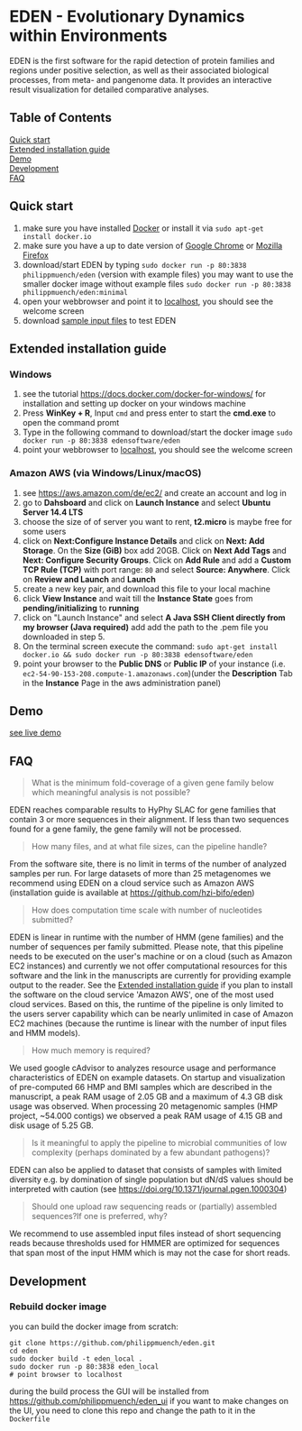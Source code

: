 # EDEN - Evolutionary Dynamics within Environments

EDEN is the first software for the rapid detection of protein families and regions under positive selection, as well as their associated biological processes, from meta- and pangenome data. It provides an interactive result visualization for detailed comparative analyses.
 
## Table of Contents  
[Quick start](#quick-start)  
[Extended installation guide](#extended-installation-guide)  
[Demo](#demo)  
[Development](#development)  
[FAQ](#faq)  

## Quick start
1. make sure you have installed [Docker](https://github.com/docker/docker) or install it via `sudo apt-get install docker.io`
2. make sure you have a up to date version of [Google Chrome](https://www.google.de/chrome/browser/desktop/) or [Mozilla Firefox](https://www.mozilla.org/de/firefox/new/)
3. download/start EDEN by typing `sudo docker run -p 80:3838 philippmuench/eden` (version with example files) you may want to use the smaller docker image without example files `sudo docker run -p 80:3838 philippmuench/eden:minimal`  
4. open your webbrowser and point it to [localhost](localhost), you should see the welcome screen
5. download [sample input files](https://github.com/philippmuench/eden/tree/master/sample_files) to test EDEN

## Extended installation guide
### Windows
1. see the tutorial https://docs.docker.com/docker-for-windows/ for installation and setting up docker on your windows machine
2. Press **WinKey + R**, Input `cmd` and press enter to start the **cmd.exe** to open the command promt
3. Type in the following command to download/start the docker image `sudo docker run -p 80:3838 edensoftware/eden` 
4. point your webbrowser to [localhost](localhost), you should see the welcome screen

### Amazon AWS (via Windows/Linux/macOS)
1. see https://aws.amazon.com/de/ec2/ and create an account and log in
2. go to **Dahsboard** and click on **Launch Instance** and select **Ubuntu Server 14.4 LTS**
3. choose the size of of server you want to rent, **t2.micro** is maybe free for some users
4. click on **Next:Configure Instance Details** and click on **Next: Add Storage**. On the **Size (GiB)** box add 20GB. Click on **Next Add Tags** and **Next: Configure Security Groups**. Click on **Add Rule** and add a **Custom TCP Rule (TCP)** with port range: `80` and select **Source: Anywhere**. Click on **Review and Launch** and **Launch**
5. create a new key pair, and download this file to your local machine
6. click **View Instance** and wait till the **Instance State** goes from **pending/initializing** to **running**
7. click on "Launch Instance" and select **A Java SSH Client directly from my browser (Java required)** add add the path to the .pem file you downloaded in step 5. 
10. On the terminal screen execute the command: `sudo apt-get install docker.io && sudo docker run -p 80:3838 edensoftware/eden`
11. point your browser to the **Public DNS** or **Public IP** of your instance (i.e. `ec2-54-90-153-208.compute-1.amazonaws.com`)(under the **Description** Tab in the **Instance** Page in the aws administration panel)

## Demo

[see live demo](http://eden.bifo.helmholtz-hzi.de/)

## FAQ

> What is the minimum fold-coverage of a given gene family below which meaningful analysis is not possible?  

EDEN reaches comparable results to HyPhy SLAC for gene families that contain 3 or more sequences in their alignment. If less than two sequences found for a gene family, the gene family will not be processed.

> How many files, and at what file sizes, can the pipeline handle?  

From the software site, there is no limit in terms of the number of analyzed samples per run. For large datasets of more than 25 metagenomes we recommend using EDEN on a cloud service such as Amazon AWS (installation guide is available at https://github.com/hzi-bifo/eden)

> How does computation time scale with number of nucleotides submitted?  

EDEN is linear in runtime with the number of HMM (gene families) and the number of sequences per family submitted. Please note, that this pipeline needs to be executed on the user's machine or on a cloud (such as Amazon EC2 instances) and currently we not offer computational resources for this software and the link in the manuscripts are currently for providing example output to the reader. See the [Extended installation guide](#Extended-installation-guide) if you plan to install the software on the cloud service 'Amazon AWS', one of the most used cloud services. Based on this, the runtime of the pipeline is only limited to the users server capability which can be nearly unlimited in case of Amazon EC2 machines (because the runtime is linear with the number of input files and HMM models). 

> How much memory is required? 

We used google cAdvisor to analyzes resource usage and performance characteristics of EDEN on example datasets. On startup and visualization of pre-computed 66 HMP and BMI samples which are described in the manuscript, a peak RAM usage of 2.05 GB and a maximum of 4.3 GB disk usage was observed. When processing 20 metagenomic samples (HMP project, ~54.000 contigs) we observed a peak RAM usage of 4.15 GB and disk usage of 5.25 GB.

> Is it meaningful to apply the pipeline to microbial communities of low complexity (perhaps dominated by a few abundant pathogens)?  

EDEN can also be applied to dataset that consists of samples with limited diversity e.g. by domination of single population but dN/dS values should be interpreted with caution (see https://doi.org/10.1371/journal.pgen.1000304)

> Should one upload raw sequencing reads or (partially) assembled sequences?If one is preferred, why?  

We recommend to use assembled input files instead of short sequencing reads because thresholds used for HMMER are optimized for sequences that span most of the input HMM which is may not the case for short reads.

## Development
### Rebuild docker image 

you can build the docker image from scratch:

```
git clone https://github.com/philippmuench/eden.git
cd eden
sudo docker build -t eden_local .
sudo docker run -p 80:3838 eden_local
# point browser to localhost
```

during the build process the GUI will be installed from https://github.com/philippmuench/eden_ui
if you want to make changes on the UI, you need to clone this repo and change the path to it in the `Dockerfile`
